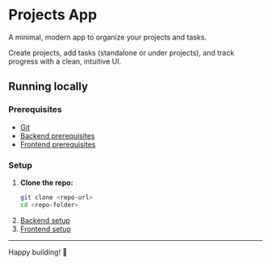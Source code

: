 # Projects App

A minimal, modern app to organize your projects and tasks.

Create projects, add tasks (standalone or under projects), and track progress with a clean, intuitive UI.


## Running locally

### Prerequisites
- [Git](https://git-scm.com/book/en/v2/Getting-Started-Installing-Git)
- [Backend prerequisites](./backend/README.md#prerequisites)
- [Frontend prerequisites](./frontend/README.md#prerequisites)

### Setup
1. **Clone the repo:**
   ```bash
   git clone <repo-url>
   cd <repo-folder>
   ```
2. [Backend setup](./backend/README.md)
3. [Frontend setup](./frontend/README.md)

---


Happy building! 🚀 